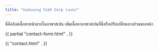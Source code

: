 ```yaml
---
title: "ยินดีต้อนรับสู่ Yieh Corp (สเปน)"
---
```


นี่คือลิงค์เนื้อหาหน้าแรกในภาษาสเปน เพิ่มเนื้อหาภาษาสเปนที่นี่หรือปรับเปลี่ยนบางส่วนของหน้า

{{ partial "contact-form.html" . }}

{{ "contact.html" . }}
